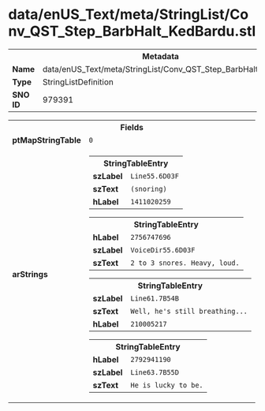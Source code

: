 <h1>data/enUS_Text/meta/StringList/Conv_QST_Step_BarbHalt_KedBardu.stl</h1><table><tr><th colspan="100%">Metadata</th></tr><tr><td><b>Name</b></td><td>data/enUS_Text/meta/StringList/Conv_QST_Step_BarbHalt_KedBardu.stl</td></tr><tr><td><b>Type</b></td><td>StringListDefinition</td></tr><tr><td><b>SNO ID</b></td><td>979391</td></tr></table>

<table><tr><th colspan="100%">Fields</th></tr><tr><td><b>ptMapStringTable</b></td><td><code>0</code></td></tr><tr><td><b>arStrings</b></td><td><table><tr><th colspan="100%">StringTableEntry</th></tr><tr><td><b>szLabel</b></td><td><code>Line55.6D03F</code></td></tr><tr><td><b>szText</b></td><td><code>(snoring)</code></td></tr><tr><td><b>hLabel</b></td><td><code>1411020259</code></td></tr></table>


<table><tr><th colspan="100%">StringTableEntry</th></tr><tr><td><b>hLabel</b></td><td><code>2756747696</code></td></tr><tr><td><b>szLabel</b></td><td><code>VoiceDir55.6D03F</code></td></tr><tr><td><b>szText</b></td><td><code>2 to 3 snores. Heavy, loud.</code></td></tr></table>


<table><tr><th colspan="100%">StringTableEntry</th></tr><tr><td><b>szLabel</b></td><td><code>Line61.7B54B</code></td></tr><tr><td><b>szText</b></td><td><code>Well, he's still breathing...</code></td></tr><tr><td><b>hLabel</b></td><td><code>210005217</code></td></tr></table>


<table><tr><th colspan="100%">StringTableEntry</th></tr><tr><td><b>hLabel</b></td><td><code>2792941190</code></td></tr><tr><td><b>szLabel</b></td><td><code>Line63.7B55D</code></td></tr><tr><td><b>szText</b></td><td><code>He is lucky to be.</code></td></tr></table>


</td></tr></table>

